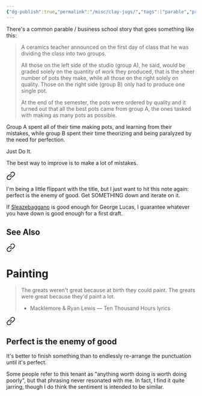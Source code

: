 ```yaml
---
{"dg-publish":true,"permalink":"/misc/clay-jugs/","tags":["parable","productivity","misc"],"noteIcon":""}
---
```



There's a common parable / business school story that goes something like this:

>A ceramics teacher announced on the first day of class that he was dividing the class into two groups. 
>
>All those on the left side of the studio (group A), he said, would be graded solely on the quantity of work they produced, that is the sheer number of pots they make, while all those on the right solely on quality. Those on the right side (group B) only had to produce one single pot.
>
>At the end of the semester, the pots were ordered by quality and it turned out that all the best pots came from group A, the ones tasked with making as many pots as possible. 
>
Group A spent all of their time making pots, and learning from their mistakes, while group B spent their time theorizing and being paralyzed by the need for perfection. 

Just Do It.

The best way to improve is to make a lot of mistakes.


<div class="transclusion internal-embed is-loaded"><a class="markdown-embed-link" href="/reading-and-writing/your-first-draft-is-good-enough/" aria-label="Open link"><svg xmlns="http://www.w3.org/2000/svg" width="24" height="24" viewBox="0 0 24 24" fill="none" stroke="currentColor" stroke-width="2" stroke-linecap="round" stroke-linejoin="round" class="svg-icon lucide-link"><path d="M10 13a5 5 0 0 0 7.54.54l3-3a5 5 0 0 0-7.07-7.07l-1.72 1.71"></path><path d="M14 11a5 5 0 0 0-7.54-.54l-3 3a5 5 0 0 0 7.07 7.07l1.71-1.71"></path></svg></a><div class="markdown-embed">






I'm being a little flippant with the title, but I just want to hit this note again: perfect is the enemy of good. Get SOMETHING down and iterate on it.

If [Sleazebaggano](https://www.starwars.com/databank/elan-sleazebaggano) is good enough for George Lucas, I guarantee whatever you have down is good enough for a first draft.


</div></div>


## See Also

<div class="transclusion internal-embed is-loaded"><a class="markdown-embed-link" href="/reading-and-writing/quotes/#painting" aria-label="Open link"><svg xmlns="http://www.w3.org/2000/svg" width="24" height="24" viewBox="0 0 24 24" fill="none" stroke="currentColor" stroke-width="2" stroke-linecap="round" stroke-linejoin="round" class="svg-icon lucide-link"><path d="M10 13a5 5 0 0 0 7.54.54l3-3a5 5 0 0 0-7.07-7.07l-1.72 1.71"></path><path d="M14 11a5 5 0 0 0-7.54-.54l-3 3a5 5 0 0 0 7.07 7.07l1.71-1.71"></path></svg></a><div class="markdown-embed">



# Painting

> The greats weren't great because at birth they could paint. The greats were great because they'd paint a lot.
> - Macklemore & Ryan Lewis — Ten Thousand Hours lyrics


</div></div>




<div class="transclusion internal-embed is-loaded"><a class="markdown-embed-link" href="/projects/project-beliefs/#perfect-is-the-enemy-of-good" aria-label="Open link"><svg xmlns="http://www.w3.org/2000/svg" width="24" height="24" viewBox="0 0 24 24" fill="none" stroke="currentColor" stroke-width="2" stroke-linecap="round" stroke-linejoin="round" class="svg-icon lucide-link"><path d="M10 13a5 5 0 0 0 7.54.54l3-3a5 5 0 0 0-7.07-7.07l-1.72 1.71"></path><path d="M14 11a5 5 0 0 0-7.54-.54l-3 3a5 5 0 0 0 7.07 7.07l1.71-1.71"></path></svg></a><div class="markdown-embed">



## Perfect is the enemy of good

It's better to finish something than to endlessly re-arrange the punctuation until it's perfect.

Some people refer to this tenant as "anything worth doing is worth doing poorly", but that phrasing never resonated with me. In fact, I find it quite jarring, though I do think the sentiment is intended to be similar.



</div></div>
